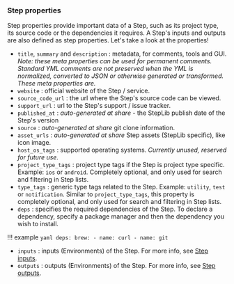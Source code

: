 ### Step properties

Step properties provide important data of a Step, such as its project type, its source code or the dependencies it requires. A Step's inputs and outputs are also defined as step properties. Let's take a look at the properties!

- `title`, `summary` and `description` : metadata, for comments, tools and GUI.
  _Note: these meta properties can be used for permanent comments. Standard YML comments
  are not preserved when the YML is normalized, converted to JSON or otherwise
  generated or transformed. These meta properties are._
- `website` : official website of the Step / service.
- `source_code_url` : the url where the Step's source code can be viewed.
- `support_url` : url to the Step's support / issue tracker.
- `published_at` : _auto-generated at share_ - the StepLib publish date of the Step's version
- `source` : _auto-generated at share_ git clone information.
- `asset_urls` : _auto-generated at share_ Step assets (StepLib specific), like icon image.
- `host_os_tags` : supported operating systems. _Currently unused, reserved for future use._
- `project_type_tags` : project type tags if the Step is project type specific.
  Example: `ios` or `android`. Completely optional, and only used for search
  and filtering in Step lists.
- `type_tags` : generic type tags related to the Step.
  Example: `utility`, `test` or `notification`.
  Similar to `project_type_tags`, this property is completely optional, and only used for search
  and filtering in Step lists.
- `deps` : specifies the required dependencies of the Step. To declare a dependency, specify a package manager and then the dependency you wish to install.

!!! example
    ```yaml
    deps:
      brew:
        - name: curl
        - name: git
    ```

- `inputs` : inputs (Environments) of the Step. For more info, see [Step inputs](/bitrise-cli/step-inputs).
- `outputs` : outputs (Environments) of the Step. For more info, see [Step outputs](/bitrise-cli/step-outputs).
